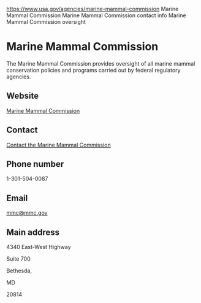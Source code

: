 

https://www.usa.gov/agencies/marine-mammal-commission
Marine Mammal Commission
Marine Mammal Commission contact info
Marine Mammal Commission oversight

Marine Mammal Commission
========================

The Marine Mammal Commission provides oversight of all marine mammal conservation policies and programs carried out by federal regulatory agencies.

Website
-------

[Marine Mammal Commission](http://www.mmc.gov/)

Contact
-------

[Contact the Marine Mammal Commission](https://www.mmc.gov/about-the-commission/contact-us/)

Phone number
------------

1-301-504-0087

Email
-----

[mmc@mmc.gov](mailto:mmc@mmc.gov)

Main address
------------

4340 East-West Highway
  

Suite 700
  

Bethesda,

MD

20814
